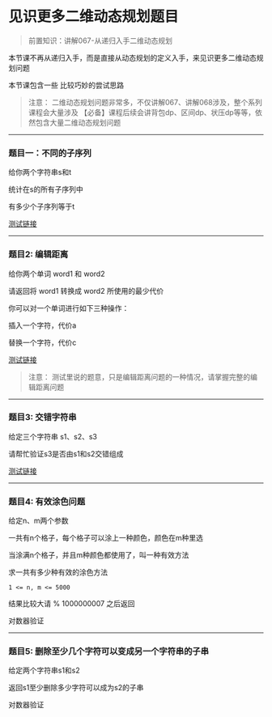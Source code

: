 # 见识更多二维动态规划题目

> 前置知识：讲解067-从递归入手二维动态规划

本节课不再从递归入手，而是直接从动态规划的定义入手，来见识更多二维动态规划问题

本节课包含一些 比较巧妙的尝试思路

> 注意：
> 二维动态规划问题非常多，不仅讲解067、讲解068涉及，整个系列课程会大量涉及
> 【必备】课程后续会讲背包dp、区间dp、状压dp等等，依然包含大量二维动态规划问题

---

### 题目一：不同的子序列

给你两个字符串s和t

统计在s的所有子序列中

有多少个子序列等于t

[测试链接](https://leetcode.cn/problems/distinct-subsequences/)

---

### 题目2: 编辑距离

给你两个单词 word1 和 word2

请返回将 word1 转换成 word2 所使用的最少代价

你可以对一个单词进行如下三种操作：

插入一个字符，代价a

替换一个字符，代价c

[测试链接](https://leetcode.cn/problems/edit-distance/)

> 注意： 测试里说的题意，只是编辑距离问题的一种情况，请掌握完整的编辑距离问题

---

### 题目3: 交错字符串

给定三个字符串 s1、s2、s3

请帮忙验证s3是否由s1和s2交错组成

[测试链接](https://leetcode.cn/problems/interleaving-string/)

---

### 题目4: 有效涂色问题

给定n、m两个参数

一共有n个格子，每个格子可以涂上一种颜色，颜色在m种里选

当涂满n个格子，并且m种颜色都使用了，叫一种有效方法

求一共有多少种有效的涂色方法

`1 <= n, m <= 5000`

结果比较大请 % 1000000007 之后返回

对数器验证

---

### 题目5: 删除至少几个字符可以变成另一个字符串的子串

给定两个字符串s1和s2

返回s1至少删除多少字符可以成为s2的子串

对数器验证